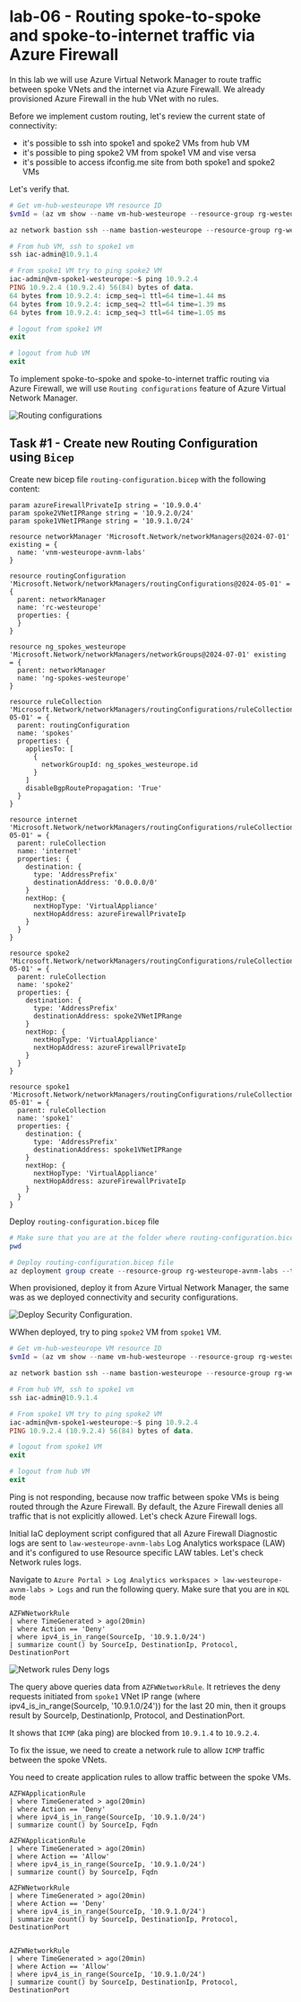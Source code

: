 # lab-06 - Routing spoke-to-spoke and spoke-to-internet traffic via Azure Firewall

In this lab we will use Azure Virtual Network Manager to route traffic between spoke VNets and the internet via Azure Firewall. We already provisioned Azure Firewall in the hub VNet with no rules. 

Before we implement custom routing, let's review the current state of connectivity:

- it's possible to ssh into spoke1 and spoke2 VMs from hub VM
- it's possible to ping spoke2 VM from spoke1 VM and vise versa
- it's possible to access ifconfig.me site from both spoke1 and spoke2 VMs

Let's verify that.

```powershell
# Get vm-hub-westeurope VM resource ID
$vmId = (az vm show --name vm-hub-westeurope --resource-group rg-westeurope-avnm-labs --query id --output tsv)

az network bastion ssh --name bastion-westeurope --resource-group rg-westeurope-avnm-labs --target-resource-id $vmId --auth-type password --username iac-admin

# From hub VM, ssh to spoke1 vm
ssh iac-admin@10.9.1.4

# From spoke1 VM try to ping spoke2 VM
iac-admin@vm-spoke1-westeurope:~$ ping 10.9.2.4
PING 10.9.2.4 (10.9.2.4) 56(84) bytes of data.
64 bytes from 10.9.2.4: icmp_seq=1 ttl=64 time=1.44 ms
64 bytes from 10.9.2.4: icmp_seq=2 ttl=64 time=1.39 ms
64 bytes from 10.9.2.4: icmp_seq=3 ttl=64 time=1.05 ms

# logout from spoke1 VM
exit

# logout from hub VM
exit
```

To implement spoke-to-spoke and spoke-to-internet traffic routing via Azure Firewall, we will use `Routing configurations` feature of Azure Virtual Network Manager. 

![Routing configurations](https://learn.microsoft.com/en-us/azure/virtual-network-manager/media/concept-udr-management/udr-management-example.png)

## Task #1 - Create new Routing Configuration using `Bicep`

Create new bicep file `routing-configuration.bicep` with the following content:

```bicep
param azureFirewallPrivateIp string = '10.9.0.4'
param spoke2VNetIPRange string = '10.9.2.0/24'
param spoke1VNetIPRange string = '10.9.1.0/24'

resource networkManager 'Microsoft.Network/networkManagers@2024-07-01' existing = {
  name: 'vnm-westeurope-avnm-labs'
}

resource routingConfiguration 'Microsoft.Network/networkManagers/routingConfigurations@2024-05-01' = {
  parent: networkManager
  name: 'rc-westeurope'
  properties: {
  }
}

resource ng_spokes_westeurope 'Microsoft.Network/networkManagers/networkGroups@2024-07-01' existing = {
  parent: networkManager
  name: 'ng-spokes-westeurope'
}

resource ruleCollection 'Microsoft.Network/networkManagers/routingConfigurations/ruleCollections@2024-05-01' = {
  parent: routingConfiguration
  name: 'spokes'
  properties: {
    appliesTo: [
      {
        networkGroupId: ng_spokes_westeurope.id
      }
    ]
    disableBgpRoutePropagation: 'True'
  }
}

resource internet 'Microsoft.Network/networkManagers/routingConfigurations/ruleCollections/rules@2024-05-01' = {
  parent: ruleCollection
  name: 'internet'
  properties: {
    destination: {
      type: 'AddressPrefix'
      destinationAddress: '0.0.0.0/0'
    }
    nextHop: {
      nextHopType: 'VirtualAppliance'
      nextHopAddress: azureFirewallPrivateIp
    }
  }
}

resource spoke2 'Microsoft.Network/networkManagers/routingConfigurations/ruleCollections/rules@2024-05-01' = {
  parent: ruleCollection
  name: 'spoke2'
  properties: {
    destination: {
      type: 'AddressPrefix'
      destinationAddress: spoke2VNetIPRange
    }
    nextHop: {
      nextHopType: 'VirtualAppliance'
      nextHopAddress: azureFirewallPrivateIp
    }
  }
}

resource spoke1 'Microsoft.Network/networkManagers/routingConfigurations/ruleCollections/rules@2024-05-01' = {
  parent: ruleCollection
  name: 'spoke1'
  properties: {
    destination: {
      type: 'AddressPrefix'
      destinationAddress: spoke1VNetIPRange
    }
    nextHop: {
      nextHopType: 'VirtualAppliance'
      nextHopAddress: azureFirewallPrivateIp
    }
  }
}
```

Deploy `routing-configuration.bicep` file

```powershell
# Make sure that you are at the folder where routing-configuration.bicep file is located
pwd

# Deploy routing-configuration.bicep file
az deployment group create --resource-group rg-westeurope-avnm-labs --template-file routing-configuration.bicep
```

When provisioned, deploy it from Azure Virtual Network Manager, the same was as we deployed connectivity and security configurations.

![Deploy Security Configuration](../../assets/images/lab-06/deploy-1.png). 

WWhen deployed, try to ping `spoke2` VM from `spoke1` VM.

```powershell
# Get vm-hub-westeurope VM resource ID
$vmId = (az vm show --name vm-hub-westeurope --resource-group rg-westeurope-avnm-labs --query id --output tsv)

az network bastion ssh --name bastion-westeurope --resource-group rg-westeurope-avnm-labs --target-resource-id $vmId --auth-type password --username iac-admin

# From hub VM, ssh to spoke1 vm
ssh iac-admin@10.9.1.4

# From spoke1 VM try to ping spoke2 VM
iac-admin@vm-spoke1-westeurope:~$ ping 10.9.2.4
PING 10.9.2.4 (10.9.2.4) 56(84) bytes of data.

# logout from spoke1 VM
exit

# logout from hub VM
exit
```

Ping is not responding, because now traffic between spoke VMs is being routed through the Azure Firewall. By default, the Azure Firewall denies all traffic that is not explicitly allowed. Let's check Azure Firewall logs. 

Initial IaC deployment script configured that all Azure Firewall Diagnostic logs are sent to `law-westeurope-avnm-labs` Log Analytics workspace (LAW) and it's configured to use Resource specific LAW tables. Let's check Network rules logs. 

Navigate to `Azure Portal > Log Analytics workspaces > law-westeurope-avnm-labs > Logs` and run the following query. Make sure that you are in `KQL mode`

```kql
AZFWNetworkRule
| where TimeGenerated > ago(20min)
| where Action == 'Deny'
| where ipv4_is_in_range(SourceIp, '10.9.1.0/24')
| summarize count() by SourceIp, DestinationIp, Protocol, DestinationPort
```

![Network rules Deny logs](../../assets/images/lab-06/network-logs-1.png)

The query above queries data from `AZFWNetworkRule`. It retrieves the deny requests initiated from `spoke1` VNet IP range (where ipv4_is_in_range(SourceIp, '10.9.1.0/24')) for the last 20 min, then it groups result by SourceIp, DestinationIp, Protocol, and DestinationPort.

It shows that `ICMP` (aka ping) are blocked from `10.9.1.4` to `10.9.2.4`.

To fix the issue, we need to create a network rule to allow `ICMP` traffic between the spoke VNets.

You need to create application rules to allow traffic between the spoke VMs.

```kql
AZFWApplicationRule
| where TimeGenerated > ago(20min)
| where Action == 'Deny'
| where ipv4_is_in_range(SourceIp, '10.9.1.0/24')
| summarize count() by SourceIp, Fqdn

AZFWApplicationRule
| where TimeGenerated > ago(20min)
| where Action == 'Allow'
| where ipv4_is_in_range(SourceIp, '10.9.1.0/24')
| summarize count() by SourceIp, Fqdn

AZFWNetworkRule
| where TimeGenerated > ago(20min)
| where Action == 'Deny'
| where ipv4_is_in_range(SourceIp, '10.9.1.0/24')
| summarize count() by SourceIp, DestinationIp, Protocol, DestinationPort


AZFWNetworkRule
| where TimeGenerated > ago(20min)
| where Action == 'Allow'
| where ipv4_is_in_range(SourceIp, '10.9.1.0/24')
| summarize count() by SourceIp, DestinationIp, Protocol, DestinationPort

```